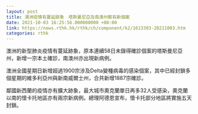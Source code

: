```yaml
---
layout: post
title: 澳洲疫情有蔓延跡象　塔斯曼尼亞及南澳州都有新個案
date: 2021-10-03 16:25:56.000000000 +08:00
link: https://news.rthk.hk/rthk/ch/component/k2/1613303-20211003.htm
categories: rthk
---
```


澳洲的新型肺炎疫情有蔓延跡象，原本連續58日未錄得確診個案的塔斯曼尼亞州，新增一宗本土確診，南澳州亦出現新病例。

澳洲全國星期日新增超過1900宗涉及Delta變種病毒的感染個案，其中已經封鎖多個星期的維多利亞州與新南威爾士州，合共新增1887宗確診。

鄰國新西蘭的疫情亦有擴大跡象，最大城市奧克蘭單日再多32人受感染，奧克蘭以南的懷卡托地區亦有兩宗新病例。總理阿德恩宣布，懷卡托部分地區將實施五天封鎖。

